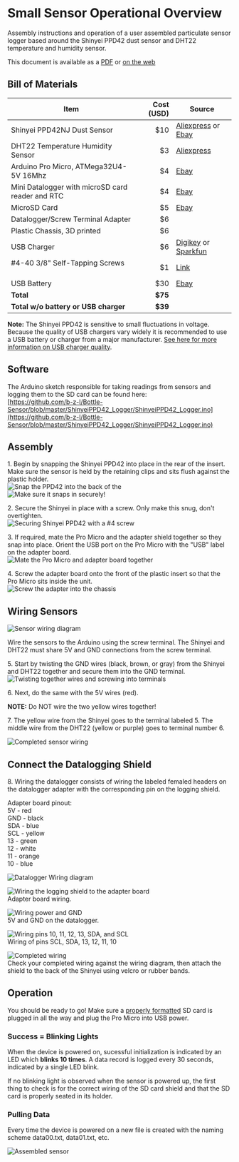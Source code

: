 # Small Sensor Operational Overview

Assembly instructions and operation of a user assembled particulate sensor logger based around the Shinyei PPD42 dust sensor and DHT22 temperature and humidity sensor. 

This document is available as a [PDF](https://github.com/b-z-l/Bottle-Sensor/blob/master/docs/SOP.pdf) or [on the web](https://b-z-l.github.io/Bottle-Sensor/SOP)

## Bill of Materials

Item	                                           | Cost (USD)| Source
-------------------------------------------------|----------:|-------------------------------------------------------------------------
Shinyei PPD42NJ Dust Sensor                      |      $10  | [Aliexpress](https://www.aliexpress.com/item/SHINYEI-dust-sensor-PPD42NS-PPD4NS-PPD42NJ-dust-sensor-with-cable/32305336628.html) or [Ebay](http://www.ebay.com/itm/ORIGINAL-Brand-New-SHINYEI-Dust-Sensor-PPD42NJ-PPD42NS-with-Cable-/271927031774)
DHT22 Temperature Humidity Sensor                |       $3  | [Aliexpress](https://www.aliexpress.com/item/50PCS-LOT-DHT22-AM2302-Digital-Temperature-and-Humidity-Sensor-DHT22-Free-shiping/1699337492.html)
Arduino Pro Micro, ATMega32U4-5V 16Mhz 	         |       $4  | [Ebay](http://www.ebay.com/itm/332166215715)
Mini Datalogger with microSD card reader and RTC |       $4  | [Ebay](http://www.ebay.com/itm/112160970687)
MicroSD Card                                     |       $5  | [Ebay](http://www.ebay.com/itm/New-Sandisk-4GB-Class-4-MicroSD-MicroSDHC-SD-SDHC-Flash-Memory-Card-With-Adapter-/190889743342)
Datalogger/Screw Terminal Adapter                |       $6  |
Plastic Chassis, 3D printed                      |       $6  | 
USB Charger	                                     |       $6  | [Digikey](https://www.digikey.com/product-detail/en/qualtek/QFAW-05-05/Q971-ND/6412289) or [Sparkfun](https://www.sparkfun.com/products/11456)
#4-40 3/8" Self-Tapping Screws                   |       $1  | [Link](http://www.homedepot.com/p/Everbilt-4-x-3-8-in-Zinc-Plated-Steel-Phillips-Pan-Head-Sheet-Metal-Screw-16-per-Pack-812661/204275188)
USB Battery                                      |      $30  | [Ebay](http://www.ebay.com/itm/Anker-PowerCore-10000-Portable-Charger-One-of-the-Smallest-and-Lightest-10000mA/331901490667)
**Total**                                        |    **$75**|
**Total w/o battery or USB charger**             |    **$39**|  


**Note:** The Shinyei PPD42 is sensitive to small fluctuations in voltage. Because the quality of USB chargers vary widely it is recommended to use a USB battery or charger from a major manufacturer.  [See here for more information on USB charger quality](http://www.righto.com/2012/10/a-dozen-usb-chargers-in-lab-apple-is.html).

## Software

The Arduino sketch responsible for taking readings from sensors and logging them to the SD card can be found here:  
[https://github.com/b-z-l/Bottle-Sensor/blob/master/ShinyeiPPD42_Logger/ShinyeiPPD42_Logger.ino](https://github.com/b-z-l/Bottle-Sensor/blob/master/ShinyeiPPD42_Logger/ShinyeiPPD42_Logger.ino)

## Assembly

1\. Begin by snapping the Shinyei PPD42 into place in the rear of the insert. Make sure the sensor is held by the retaining clips and sits flush against the plastic holder.  
![Snap the PPD42 into the back of the ](images/shinyei_insert.jpg)  
![Make sure it snaps in securely!](images/shinyei_clip.gif)  

2\. Secure the Shinyei in place with a screw. Only make this snug, don't overtighten.  
![Securing Shinyei PPD42 with a #4 screw](images/secure_shinyei.jpg)  

3\. If required, mate the Pro Micro and the adapter shield together so they snap into place. Orient the USB port on the Pro Micro with the "USB" label on the adapter board.  
![Mate the Pro Micro and adapter board together](images/arduino_adapter.jpg)  

4\. Screw the adapter board onto the front of the plastic insert so that the Pro Micro sits inside the unit.  
![Screw the adapter into the chassis](images/screw_adapter.JPG)  

## Wiring Sensors
![Sensor wiring diagram](images/sensor_wiring.jpg)

Wire the sensors to the Arduino using the screw terminal. The Shinyei and DHT22 must share 5V and GND connections from the screw terminal. 

5\. Start by twisting the GND wires (black, brown, or gray) from the Shinyei and DHT22 together and secure them into the GND terminal.  
![Twisting together wires and screwing into terminals](images/sensor_hookuo.JPG)

6\. Next, do the same with the 5V wires (red).   

**NOTE:** Do NOT wire the two yellow wires together!

7\. The yellow wire from the Shinyei goes to the terminal labeled 5. The middle wire from the DHT22 (yellow or purple) goes to terminal number 6.  

![Completed sensor wiring](images/screwterm_wiring.jpg)

## Connect the Datalogging Shield

8\. Wiring the datalogger consists of wiring the labeled femaled headers on the datalogger adapter with the corresponding pin on the logging shield.  

Adapter board pinout:  
5V - red  
GND - black  
SDA - blue  
SCL - yellow  
13 - green  
12 - white  
11 - orange  
10 - blue  

![Datalogger Wiring diagram](images/datashield_wiring.jpg)  

![Wiring the logging shield to the adapter board](images/logger_wiring.JPG)  
Adapter board wiring.  

![Wiring power and GND](images/power_gnd_dl.jpg)  
5V and GND on the datalogger.

![Wiring pins 10, 11, 12, 13, SDA, and SCL](images/data_dk.jpg)  
Wiring of pins SCL, SDA, 13, 12, 11, 10  

![Completed wiring](images/dl_complete.jpg)  
Check your completed wiring against the wiring diagram, then attach the shield to the back of the Shinyei using velcro or rubber bands.

## Operation

You should be ready to go! Make sure a [properly formatted](https://www.sdcard.org/downloads/formatter_4/) SD card is plugged in all the way and plug the Pro Micro into USB power.


### Success = Blinking Lights

When the device is powered on, sucessful initialization is indicated by an LED which **blinks 10 times**. A data record is logged every 30 seconds, indicated by a single LED blink. 

If no blinking light is observed when the sensor is powered up, the first thing to check is for the correct wiring of the SD card shield and that the SD card is properly seated in its holder.

### Pulling Data

Every time the device is powered on a new file is created with the naming scheme data00.txt, data01.txt, etc.

![Assembled sensor](images/sensor_complete.jpg)
